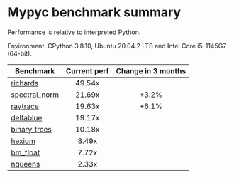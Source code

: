 # Mypyc benchmark summary

Performance is relative to interpreted Python.

Environment: CPython 3.8.10, Ubuntu 20.04.2 LTS and Intel Core i5-1145G7 (64-bit).

| Benchmark | Current perf | Change in 3 months |
| --- | :---: | :---: |
| [richards](benchmarks/richards.md) | 49.54x |  |
| [spectral_norm](benchmarks/spectral_norm.md) | 21.69x | +3.2% |
| [raytrace](benchmarks/raytrace.md) | 19.63x | +6.1% |
| [deltablue](benchmarks/deltablue.md) | 19.17x |  |
| [binary_trees](benchmarks/binary_trees.md) | 10.18x |  |
| [hexiom](benchmarks/hexiom.md) | 8.49x |  |
| [bm_float](benchmarks/bm_float.md) | 7.72x |  |
| [nqueens](benchmarks/nqueens.md) | 2.33x |  |
